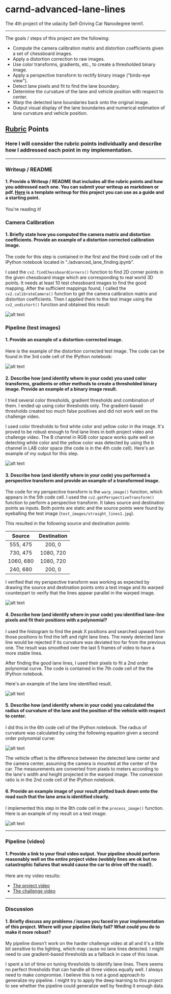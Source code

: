 # carnd-advanced-lane-lines
The 4th project of the udacity Self-Driving Car Nanodegree term1.

---
The goals / steps of this project are the following:

* Compute the camera calibration matrix and distortion coefficients given a set of chessboard images.
* Apply a distortion correction to raw images.
* Use color transforms, gradients, etc., to create a thresholded binary image.
* Apply a perspective transform to rectify binary image ("birds-eye view").
* Detect lane pixels and fit to find the lane boundary.
* Determine the curvature of the lane and vehicle position with respect to center.
* Warp the detected lane boundaries back onto the original image.
* Output visual display of the lane boundaries and numerical estimation of lane curvature and vehicle position.

[//]: # (Image References)

[image1]: ./output_images/camera_cal.png "Camera Calibration"
[image2]: ./output_images/undistorted.png "Undistorted"
[image3]: ./output_images/thresholded_binary.png "Binary Example"
[image4]: ./output_images/warped.png "Warp Example"
[image5]: ./output_images/curve_fit.png "Fit Visual"
[image6]: ./output_images/processed.png "Output"
[image7]: ./output_images/radius.png "Radius of Curvature"

## [Rubric](https://review.udacity.com/#!/rubrics/571/view) Points

### Here I will consider the rubric points individually and describe how I addressed each point in my implementation.  

---

### Writeup / README

#### 1. Provide a Writeup / README that includes all the rubric points and how you addressed each one.  You can submit your writeup as markdown or pdf.  [Here](https://github.com/udacity/CarND-Advanced-Lane-Lines/blob/master/writeup_template.md) is a template writeup for this project you can use as a guide and a starting point.  

You're reading it!

### Camera Calibration

#### 1. Briefly state how you computed the camera matrix and distortion coefficients. Provide an example of a distortion corrected calibration image.

The code for this step is contained in the first and the third code cell of the IPython notebook located in "./advanced_lane_finding.ipynb".   

I used the `cv2.findChessboardCorners()` function to find 2D corner points in the given chessboard image which are corresponding to real world 3D points. It needs at least 10 test chessboard images to find the good mapping. After the sufficient mappings found, I called the `cv2.calibrateCamera()` function to get the camera calibration matrix and distortion coefficients. Then I applied them to the test image using the `cv2_undistort()` function and obtained this result:

![alt text][image1]

### Pipeline (test images)

#### 1. Provide an example of a distortion-corrected image.

Here is the example of the distortion corrected test image. The code can be found in the 3rd code cell of the IPython notebook:

![alt text][image2]

#### 2. Describe how (and identify where in your code) you used color transforms, gradients or other methods to create a thresholded binary image.  Provide an example of a binary image result.

I tried several color thresholds, gradient thresholds and combination of them. I ended up using color thresholds only. The gradient-based thresholds created too much false positives and did not work well on the challenge video. 

I used color thresholds to find white color and yellow color in the image. It's proved to be robust enough to find lane lines in both project video and challenge video. The B channel in RGB color space works quite well on detecting white color and the yellow color was detected by using the b channel in LAB color space (the code is in the 4th code cell). Here's an example of my output for this step.

![alt text][image3]

#### 3. Describe how (and identify where in your code) you performed a perspective transform and provide an example of a transformed image.

The code for my perspective transform is the `warp_image()` function, which appears in the 5th code cell. I used the `cv2.getPerspectiveTransform()` function to perform a perspective transform. It takes source and destination points as inputs. Both points are static and the source points were found by eyeballing the test image (`test_images/straight_lines1.jpg`).

This resulted in the following source and destination points:

| Source        | Destination   | 
|:-------------:|:-------------:| 
| 555, 475      | 200, 0        | 
| 730, 475      | 1080, 720      |
| 1060, 680     | 1080, 720      |
| 240, 680      | 200, 0        |

I verified that my perspective transform was working as expected by drawing the source and destination points onto a test image and its warped counterpart to verify that the lines appear parallel in the warped image.

![alt text][image4]

#### 4. Describe how (and identify where in your code) you identified lane-line pixels and fit their positions with a polynomial?

I used the histogram to find the peak X positions and searched upward from those positions to find the left and right lane lines. The newly detected lane line would be rejected if its curvature was deviated too far from the previous one. The result was smoothed over the last 5 frames of video to have a more stable lines.

After finding the good lane lines, I used their pixels to fit a 2nd order polynomial curve. The code is contained in the 7th code cell of the the IPython notebook.

Here's an example of the lane line identified result.

![alt text][image5]

#### 5. Describe how (and identify where in your code) you calculated the radius of curvature of the lane and the position of the vehicle with respect to center.

I did this in the 6th code cell of the IPython notebook. The radius of curvature was calculated by using the following equation given a second order polynomial curve:

![alt text][image7]

The vehicle offset is the difference between the detected lane center and the camera center, assuming the camera is mounted at the center of the car. The measurements are converted from pixels to meters according to the lane's width and height projected in the warped image. The conversion ratio is in the 2nd code cell of the IPython notebook.


#### 6. Provide an example image of your result plotted back down onto the road such that the lane area is identified clearly.

I implemented this step in the 8th code cell in the `process_image()` function. Here is an example of my result on a test image:

![alt text][image6]

---

### Pipeline (video)

#### 1. Provide a link to your final video output.  Your pipeline should perform reasonably well on the entire project video (wobbly lines are ok but no catastrophic failures that would cause the car to drive off the road!).

Here are my video results:

- [The project video](./output_videos/project_video_output.mp4)
- [The challenge video](./output_videos/challenge_video_output.mp4)

---

### Discussion

#### 1. Briefly discuss any problems / issues you faced in your implementation of this project.  Where will your pipeline likely fail?  What could you do to make it more robust?

My pipeline doesn't work on the harder challenge video at all and it's a little bit sensitive to the lighting, which may cause no lane lines detected. I might need to use gradient-based thresholds as a fallback in case of this issue.

I spent a lot of time on tuning thresholds to identify lane lines. There seems no perfect thresholds that can handle all three videos equally well. I always need to make compromise. I believe this is not a good approach to generalize my pipeline. I might try to apply the deep learning to this project to see whether the pipeline could generalize well by feeding it enough data.
